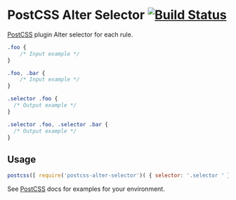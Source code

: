 # PostCSS Alter Selector [![Build Status][ci-img]][ci]

[PostCSS] plugin Alter selector for each rule.

[PostCSS]: https://github.com/postcss/postcss
[ci-img]:  https://travis-ci.org/ledniy/postcss-alter-selector.svg
[ci]:      https://travis-ci.org/ledniy/postcss-alter-selector

```css
.foo {
    /* Input example */
}

.foo, .bar {
    /* Input example */
}
```

```css
.selector .foo {
  /* Output example */
}

.selector .foo, .selector .bar {
  /* Output example */
}
```

## Usage

```js
postcss([ require('postcss-alter-selector')( { selector: '.selector ' } ) ])
```

See [PostCSS] docs for examples for your environment.
